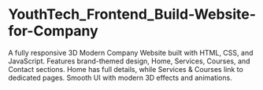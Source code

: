 # YouthTech_Frontend_Build-Website-for-Company
A fully responsive 3D Modern Company Website built with HTML, CSS, and JavaScript. Features brand-themed design, Home, Services, Courses, and Contact sections. Home has full details, while Services &amp; Courses link to dedicated pages. Smooth UI with modern 3D effects and animations.
